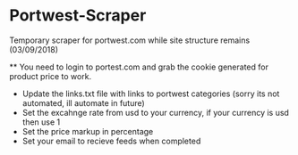 # Portwest-Scraper
Temporary scraper for portwest.com while site structure remains (03/09/2018)

** You need to login to portest.com and grab the cookie generated for product price to work.


- Update the links.txt file with links to portwest categories (sorry its not automated, ill automate in future)
- Set the excahnge rate from usd to your currency, if your currency is usd then use 1
- Set the price markup in percentage
- Set your email to recieve feeds when completed